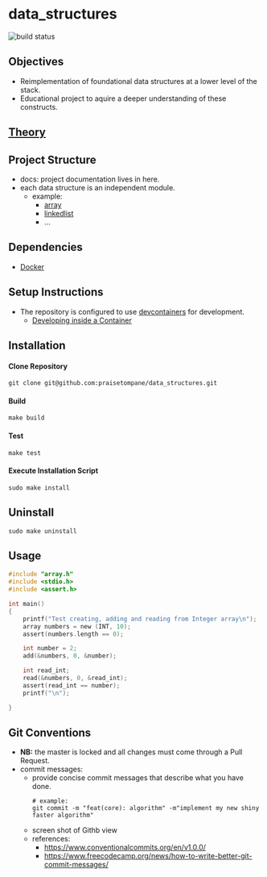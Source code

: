# data_structures
![build status](https://github.com/praisetompane/data_structures/actions/workflows/data_structures.yaml/badge.svg)

## Objectives
- Reimplementation of foundational data structures at a lower level of the stack.
- Educational project to aquire a deeper understanding of these constructs.

## [Theory](https://github.com/praisetompane/computation_and_information/tree/main/0_theory_of_computation/4_design_and_analysis_of_algorithms/0_data_structures_design_and_analysis)

## Project Structure
- docs: project documentation lives in here.
- each data structure is an independent module.
    - example:
        - [array](./array/array.h)
        - [linkedlist](./linkedlist/linkedlist.h)
        - ...

## Dependencies
- [Docker](https://docs.docker.com/get-started/)

## Setup Instructions
- The repository is configured to use [devcontainers](https://containers.dev) for development.
    - [Developing inside a Container](https://code.visualstudio.com/docs/devcontainers/containers)


## Installation

#### Clone Repository
```shell
git clone git@github.com:praisetompane/data_structures.git
```

#### Build
```shell
make build
```

#### Test
```shell
make test
```

#### Execute Installation Script 
```
sudo make install
```

## Uninstall
```
sudo make uninstall
```


## Usage
```C
#include "array.h"
#include <stdio.h>
#include <assert.h>

int main()
{
    printf("Test creating, adding and reading from Integer array\n");
    array numbers = new (INT, 10);
    assert(numbers.length == 0);

    int number = 2;
    add(&numbers, 0, &number);

    int read_int;
    read(&numbers, 0, &read_int);
    assert(read_int == number);
    printf("\n");

}
```

## Git Conventions
- **NB:** the master is locked and all changes must come through a Pull Request.
- commit messages:
    - provide concise commit messages that describe what you have done.
        ```shell
        # example:
        git commit -m "feat(core): algorithm" -m"implement my new shiny faster algorithm"
        ```
    - screen shot of Githb view
    - references:
        - https://www.conventionalcommits.org/en/v1.0.0/
        - https://www.freecodecamp.org/news/how-to-write-better-git-commit-messages/
